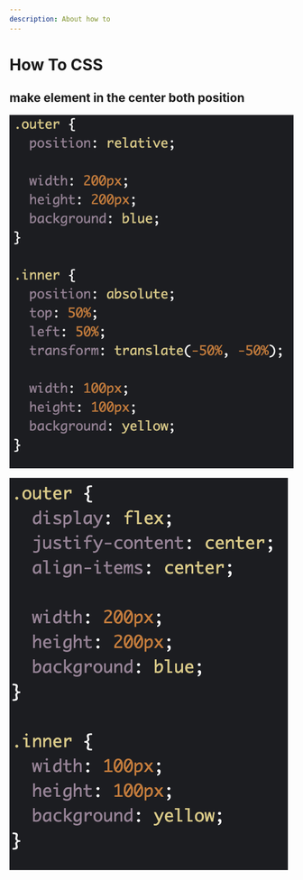 ```yaml
---
description: About how to
---
```


# How To CSS

## make element in the center both position



![&amp;lt;div class=&quot;outer&quot;&amp;gt;   &amp;lt;div class=&quot;inner&quot;&amp;gt;   &amp;lt;/div&amp;gt; &amp;lt;/div&amp;gt;](../.gitbook/assets/image%20%287%29.png)

![](../.gitbook/assets/image%20%289%29.png)



